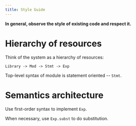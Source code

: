 ```yaml
---
title: Style Guide
---
```


**In general, observe the style of existing code and respect it.**

# Hierarchy of resources

Think of the system as a hierarchy of resources:

```
Library -> Mod -> Stmt -> Exp
```

Top-level syntax of module is statement oriented -- `Stmt`.

# Semantics architecture

Use first-order syntax to implement `Exp`.

When necessary, use `Exp.subst` to do substitution.
